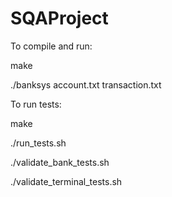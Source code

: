 # SQAProject

To compile and run:

  make
  
  ./banksys account.txt transaction.txt


 

To run tests:

  make
  
  ./run_tests.sh
  
  ./validate_bank_tests.sh
  
  ./validate_terminal_tests.sh
